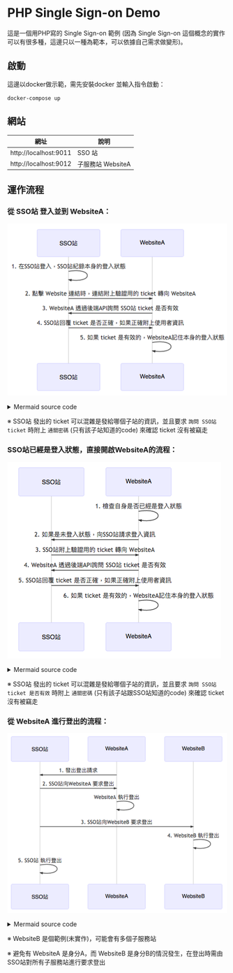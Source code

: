 # PHP Single Sign-on Demo

這是一個用PHP寫的 Single Sign-on 範例 (因為 Single Sign-on 這個概念的實作可以有很多種，這邊只以一種為範本，可以依據自己需求做變形)。

## 啟動

這邊以docker做示範，需先安裝docker 並輸入指令啟動：

```
docker-compose up
```

## 網站

| 網址 | 說明 |
| --- | --- |
| http://localhost:9011 | SSO 站 |
| http://localhost:9012 | 子服務站 WebsiteA |

## 運作流程

### 從 SSO站 登入並到 WebsiteA：

![](./README_attachments/login-sequenceDiagram-1.png)

<details>
  <summary>Mermaid source code</summary>

  ```
  sequenceDiagram
    participant SSO站
    participant WebsiteA
    SSO站->>SSO站: 1. 在SSO站登入，SSO站紀錄本身的登入狀態
    SSO站->>WebsiteA: 2. 點擊 Website 連結時，連結附上驗證用的 ticket 轉向 WebsiteA
    WebsiteA->>SSO站: 3. WebsiteA 透過後端API詢問 SSO站 ticket 是否有效
    SSO站->>WebsiteA: 4. SSO站回覆 ticket 是否正確，如果正確附上使用者資訊
    WebsiteA->>WebsiteA: 5. 如果 ticket 是有效的，WebsiteA記住本身的登入狀態
  ```
</details>

※ SSO站 發出的 ticket 可以混雜是發給哪個子站的資訊，並且要求 `詢問 SSO站 ticket` 時附上 `通關密碼` (只有該子站知道的code) 來確認 ticket 沒有被竊走

### SSO站已經是登入狀態，直接開啟WebsiteA的流程：

![](./README_attachments/login-sequenceDiagram-2.png)

<details>
  <summary>Mermaid source code</summary>

  ```
  sequenceDiagram
    participant SSO站
    participant WebsiteA
    WebsiteA->>WebsiteA: 1. 檢查自身是否已經是登入狀態
    WebsiteA->>SSO站: 2. 如果是未登入狀態，向SSO站請求登入資訊
    SSO站->>WebsiteA: 3. SSO站附上驗證用的 ticket 轉向 WebsiteA
    WebsiteA->>SSO站: 4. WebsiteA 透過後端API詢問 SSO站 ticket 是否有效
    SSO站->>WebsiteA: 5. SSO站回覆 ticket 是否正確，如果正確附上使用者資訊
    WebsiteA->>WebsiteA: 6. 如果 ticket 是有效的，WebsiteA記住本身的登入狀態
  ```
</details>

※ SSO站 發出的 ticket 可以混雜是發給哪個子站的資訊，並且要求 `詢問 SSO站 ticket 是否有效` 時附上 `通關密碼` (只有該子站跟SSO站知道的code) 來確認 ticket 沒有被竊走

### 從 WebsiteA 進行登出的流程：

![](./README_attachments/logout.png)

<details>
  <summary>Mermaid source code</summary>

  ```
  sequenceDiagram
    participant SSO站
    participant WebsiteA
    participant WebsiteB
    WebsiteA->>SSO站: 1. 發出登出請求
    SSO站->>WebsiteA: 2. SSO站向WebsiteA 要求登出
    WebsiteA->>WebsiteA: WebsiteA 執行登出
    SSO站->>WebsiteB: 3. SSO站向WebsiteB 要求登出
    WebsiteB->>WebsiteB: 4. WebsiteB 執行登出
    SSO站->>SSO站: 5. SSO站 執行登出
  ```
</details>

※ WebsiteB 是個範例(未實作)，可能會有多個子服務站

※ 避免有 WebsiteA 是身分A，而 WebsiteB 是身分B的情況發生，在登出時需由SSO站對所有子服務站進行要求登出
